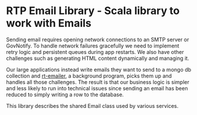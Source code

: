 # RTP Email Library - Scala library to work with Emails

Sending email requires opening network connections to an SMTP server or GovNotify. To handle network failures gracefully we need to implement retry logic and persistent queues during app restarts. We also have other challenges such as generating HTML content dynamically and managing it.

Our large applications instead write emails they want to send to a mongo db collection and [rt-emailer](https://github.com/UKHomeOffice/rt-emailer), a background program, picks them up and handles all those challenges. The result is that our business logic is simpler and less likely to run into technical issues since sending an email has been reduced to simply writing a row to the database.

This library describes the shared Email class used by various services.
